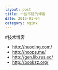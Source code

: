```yaml
---
layout: post
title: 一些不错的博客
date: 2015-01-04
category: nginx
---
```


#技术博客

- http://huoding.com/
- http://noops.me/
- http://gen.lib.rus.ec/
- http://bookzz.org/
